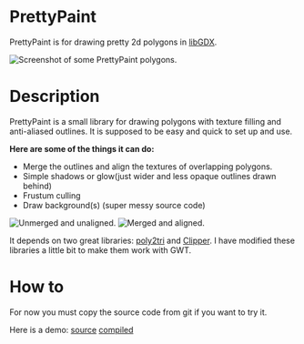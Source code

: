 # PrettyPaint
PrettyPaint is for drawing pretty 2d polygons in <a href="https://libgdx.badlogicgames.com/">libGDX</a>.

![Screenshot of some PrettyPaint polygons.](https://s3.eu-central-1.amazonaws.com/prettypaint/PrettyPaintScreenshot.jpg "PrettyPaint polygons")

# Description
PrettyPaint is a small library for drawing polygons with texture filling and anti-aliased outlines. It is supposed to be easy and quick 
to set up and use. 

<b>Here are some of the things it can do:</b>


* Merge the outlines and align the textures of overlapping polygons.
* Simple shadows or glow(just wider and less opaque outlines drawn behind)
* Frustum culling
* Draw background(s)    (super messy source code)

![Unmerged and unaligned. ](https://s3.eu-central-1.amazonaws.com/prettypaint/default.png "Unmerged and unaligned")
![Merged and aligned.](https://s3.eu-central-1.amazonaws.com/prettypaint/merged+and+aligned.png "Merged and aligned")




It depends on two great libraries: 
<a href="http://code.google.com/p/poly2tri/">poly2tri</a> and <a href="http://www.angusj.com/delphi/clipper.php">Clipper</a>. 
I have modified these libraries a little bit to make them work with GWT.

# How to
For now you must copy the source code from git if you want to try it.

Here is a demo: [source](core/src/org/prettypaint/test/PrettyPaintDemo.java)
[compiled](http://amsoftware.org/PrettyPaintDemo/)


